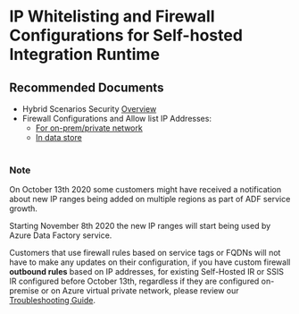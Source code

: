 <properties
	pageTitle="Firewall Configurations and IP Whitelisting"
	description="For Self-hosted Integration Runtime"
	infoBubbleText=""
	authors="chez-charlie"
	ms.author="chez"
	articleId="23cf5f6a-07fc-4093-b597-ab70faf9ce37"
	diagnosticScenario=""
	selfHelpType="generic"
	supportTopicIds="32629493"
	resourceTags=""
	productPesIds="15613"
	cloudEnvironments="public, Fairfax, usnat, ussec"
	ownershipId="AzureData_DataFactory"
/>

# IP Whitelisting and Firewall Configurations for Self-hosted Integration Runtime

## **Recommended Documents**

* Hybrid Scenarios Security [Overview](https://docs.microsoft.com/azure/data-factory/data-movement-security-considerations#hybrid-scenarios) <br>
* Firewall Configurations and Allow list IP Addresses: <br>
  * [For on-prem/private network](https://docs.microsoft.com/azure/data-factory/data-movement-security-considerations#firewall-requirements-for-on-premisesprivate-network) <br>
  * [In data store](https://docs.microsoft.com/azure/data-factory/data-movement-security-considerations#ip-configurations-and-whitelisting-in-data-stores) <br><br>


### **Note**
On October 13th 2020 some customers might have received a notification about new IP ranges being added on multiple regions as part of ADF service growth.

Starting November 8th 2020 the new IP ranges will start being used by Azure Data Factory service.<br> 

Customers that use firewall rules based on service tags or FQDNs will not have to make any updates on their configuration, if you have custom firewall **outbound rules** based on IP addresses, for existing Self-Hosted IR or SSIS IR configured before October 13th, regardless if they are configured on-premise or on Azure virtual private network, please review our [Troubleshooting Guide](https://docs.microsoft.com/azure/data-factory/self-hosted-integration-runtime-troubleshoot-guide#receiving-email-to-update-the-network-configuration-to-allow-communication-with-new-ip-addresses).

